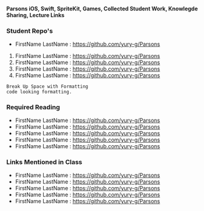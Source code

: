 #### Parsons iOS, Swift, SpriteKit, Games, Collected Student Work, Knowlegde Sharing, Lecture Links


### Student Repo's
* FirstName LastName : https://github.com/yury-g/Parsons
1. FirstName LastName : https://github.com/yury-g/Parsons
1. FirstName LastName : https://github.com/yury-g/Parsons
1. FirstName LastName : https://github.com/yury-g/Parsons
1. FirstName LastName : https://github.com/yury-g/Parsons


```
Break Up Space with Formatting 
code looking formatting. 

```

### Required Reading
* FirstName LastName : https://github.com/yury-g/Parsons
* FirstName LastName : https://github.com/yury-g/Parsons
* FirstName LastName : https://github.com/yury-g/Parsons
* FirstName LastName : https://github.com/yury-g/Parsons
* FirstName LastName : https://github.com/yury-g/Parsons


### Links Mentioned in Class
* FirstName LastName : https://github.com/yury-g/Parsons
* FirstName LastName : https://github.com/yury-g/Parsons
* FirstName LastName : https://github.com/yury-g/Parsons
* FirstName LastName : https://github.com/yury-g/Parsons
* FirstName LastName : https://github.com/yury-g/Parsons

